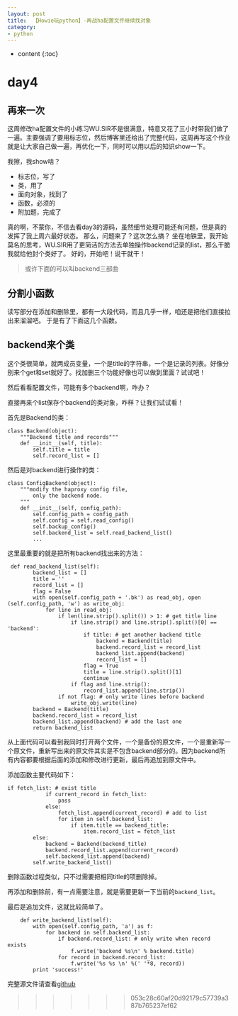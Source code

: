 ```yaml
---
layout: post
title:  【Howie玩python】-再战ha配置文件继续找对象
category: 
- python  
---
```


* content
{:toc}

day4
===

## 再来一次

这周修改ha配置文件的小练习WU.SIR不是很满意，特意又花了三小时带我们做了一遍。主要强调了要用标志位，然后博客里还给出了完整代码，这周再写这个作业就是让大家自己做一遍，再优化一下，同时可以用以后的知识show一下。

我擦，我show啥？

- 标志位，写了  
- 类，用了  
- 面向对象，找到了  
- 函数，必须的  
- 附加题，完成了  

真的啊，不蒙你，不信去看day3的源码，虽然细节处理可能还有问题，但是真的发挥了我上周六最好状态。
那么，问题来了？这次怎么搞？
坐在地铁里，我开始莫名的思考，WU.SIR用了更简洁的方法去单独操作backend记录的list，那么干脆我就给他封个类好了。
好的，开始吧！说干就干！

> 或许下面的可以叫backend三部曲

## 分割小函数
读写部分在添加和删除里，都有一大段代码，而且几乎一样，咱还是把他们直接拉出来溜溜吧。
于是有了下面这几个函数。


## backend来个类
这个类很简单，就两成员变量，一个是title的字符串，一个是记录的列表。好像分别来个get和set就好了。找加删三个功能好像也可以做到里面？试试吧！

然后看看配置文件，可能有多个backend啊，咋办？

直接再来个list保存个backend的类对象，咋样？让我们试试看！


首先是Backend的类：

    class Backend(object):
        """Backend title and records"""
        def __init__(self, title):
            self.title = title
            self.record_list = []

然后是对backend进行操作的类：

    class ConfigBackend(object):
        """modify the haproxy config file,
            only the backend node.
        """
        def __init__(self, config_path):
            self.config_path = config_path
            self.config = self.read_config()
            self.backup_config()
            self.backend_list = self.read_backend_list()
            ...

这里最重要的就是把所有backend找出来的方法：  

     def read_backend_list(self):
            backend_list = []
            title = ''
            record_list = []
            flag = False
            with open(self.config_path + '.bk') as read_obj, open (self.config_path, 'w') as write_obj:
                for line in read_obj:
                    if len(line.strip().split()) > 1: # get title line
                        if line.strip() and line.strip().split()[0] == 'backend':
                            if title: # get another backend title
                                backend = Backend(title)
                                backend.record_list = record_list
                                backend_list.append(backend)
                                record_list = []
                            flag = True
                            title = line.strip().split()[1]
                            continue
                        if flag and line.strip():
                            record_list.append(line.strip())
                    if not flag: # only write lines before backend
                        write_obj.write(line)
            backend = Backend(title)
            backend.record_list = record_list
            backend_list.append(backend) # add the last one
            return backend_list

从上面代码可以看到我同时打开两个文件，一个是备份的原文件，一个是重新写一个原文件，重新写出来的原文件其实是不包含backend部分的。因为backend所有内容都要根据后面的添加和修改进行更新，最后再追加到原文件中。

添加函数主要代码如下：  

    if fetch_list: # exist title
                if current_record in fetch_list:
                    pass
                else:
                    fetch_list.append(current_record) # add to list
                    for item in self.backend_list:
                        if item.title == backend_title:
                            item.record_list = fetch_list
            else:
                backend = Backend(backend_title)
                backend.record_list.append(current_record)
                self.backend_list.append(backend)
            self.write_backend_list()

删除函数过程类似，只不过需要把相同title的项删除掉。

再添加和删除前，有一点需要注意，就是需要更新一下当前的`backend_list`。

最后是追加文件，这就比较简单了。

        def write_backend_list(self):
            with open(self.config_path, 'a') as f:
                for backend in self.backend_list:
                    if backend.record_list: # only write when record exists
                        f.write('backend %s\n' % backend.title)
                    for record in backend.record_list:
                        f.write('%s %s \n' %(' '*8, record))
            print 'success!'


完整源文件请查看[github](https://github.com/HowieWang/pythonStudy/tree/master/s11/day4)
>>>>>>> 053c28c60af20d92179c57739a387b765237ef62
